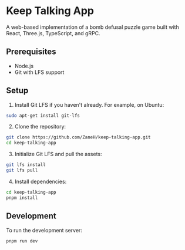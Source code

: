 # Keep Talking App

A web-based implementation of a bomb defusal puzzle game built with React, Three.js, TypeScript, and gRPC.

## Prerequisites

- Node.js
- Git with LFS support

## Setup

1. Install Git LFS if you haven't already. For example, on Ubuntu:

```bash
sudo apt-get install git-lfs
```

2. Clone the repository:

```bash
git clone https://github.com/ZaneH/keep-talking-app.git
cd keep-talking-app
```

3. Initialize Git LFS and pull the assets:

```bash
git lfs install
git lfs pull
```

4. Install dependencies:

```bash
cd keep-talking-app
pnpm install
```

## Development

To run the development server:

```bash
pnpm run dev
```
